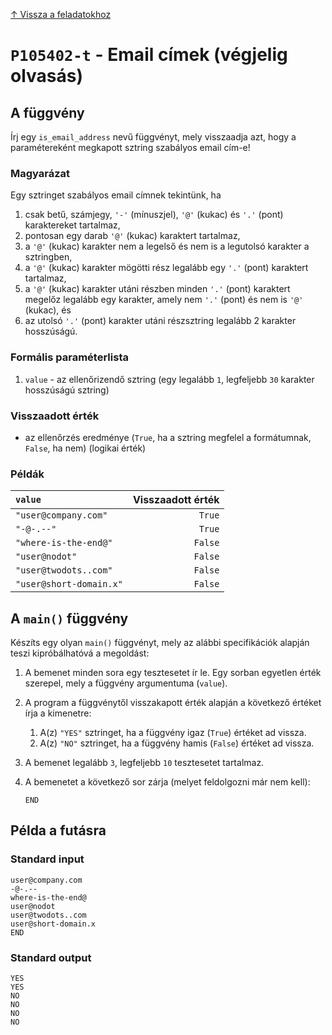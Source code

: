 
[↑ Vissza a feladatokhoz](./README.md)

# `P105402-t` - Email címek (végjelig olvasás)

## A függvény

Írj egy `is_email_address` nevű függvényt, mely visszaadja azt, hogy a paramétereként megkapott sztring szabályos email cím-e!

### Magyarázat
Egy sztringet szabályos email címnek tekintünk, ha

1. csak betű, számjegy, `'-'` (mínuszjel), `'@'` (kukac) és `'.'` (pont) karaktereket tartalmaz,
1. pontosan egy darab `'@'` (kukac) karaktert tartalmaz,
1. a `'@'` (kukac) karakter nem a legelső és nem is a legutolsó karakter a sztringben,
1. a `'@'` (kukac) karakter mögötti rész legalább egy `'.'` (pont) karaktert tartalmaz,
1. a `'@'` (kukac) karakter utáni részben minden `'.'` (pont) karaktert megelőz legalább egy karakter, amely nem `'.'` (pont) és nem is `'@'` (kukac), és
1. az utolsó `'.'` (pont) karakter utáni részsztring legalább 2 karakter hosszúságú.

### Formális paraméterlista

1. `value` - az ellenőrizendő sztring (egy legalább `1`, legfeljebb `30` karakter hosszúságú sztring)

### Visszaadott érték

* az ellenőrzés eredménye (`True`, ha a sztring megfelel a formátumnak, `False`, ha nem) (logikai érték)

### Példák

| `value` | Visszaadott érték | 
| :--- | --: | 
| `"user@company.com"` | `True` | 
| `"-@-.--"` | `True` | 
| `"where-is-the-end@"` | `False` | 
| `"user@nodot"` | `False` | 
| `"user@twodots..com"` | `False` | 
| `"user@short-domain.x"` | `False` | 

## A `main()` függvény

Készíts egy olyan `main()` függvényt, mely az alábbi specifikációk alapján teszi kipróbálhatóvá a megoldást:

1. A bemenet minden sora egy tesztesetet ír le. Egy sorban egyetlen érték szerepel, mely a függvény argumentuma (`value`).
1. A program a függvénytől visszakapott érték alapján a következő értéket írja a kimenetre:
	1. A(z) `"YES"` sztringet, ha a függvény igaz (`True`) értéket ad vissza.
	1. A(z) `"NO"` sztringet, ha a függvény hamis (`False`) értéket ad vissza.
1. A bemenet legalább `3`, legfeljebb `10` tesztesetet tartalmaz.
1. A bemenetet a következő sor zárja (melyet feldolgozni már nem kell):

	```
	END
	```

## Példa a futásra

### Standard input

```
user@company.com
-@-.--
where-is-the-end@
user@nodot
user@twodots..com
user@short-domain.x
END
```

### Standard output

```
YES
YES
NO
NO
NO
NO
```